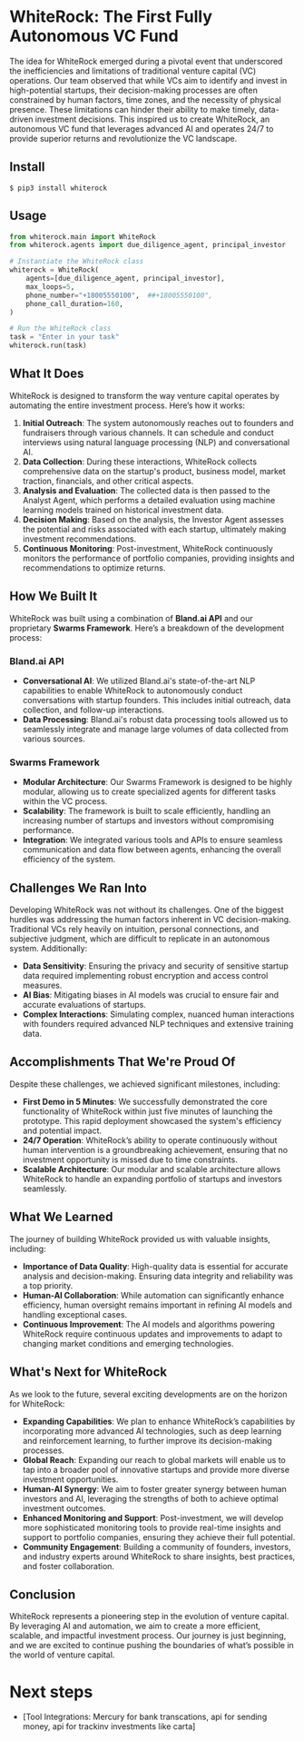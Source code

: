 # WhiteRock: The First Fully Autonomous VC Fund



The idea for WhiteRock emerged during a pivotal event that underscored the inefficiencies and limitations of traditional venture capital (VC) operations. Our team observed that while VCs aim to identify and invest in high-potential startups, their decision-making processes are often constrained by human factors, time zones, and the necessity of physical presence. These limitations can hinder their ability to make timely, data-driven investment decisions. This inspired us to create WhiteRock, an autonomous VC fund that leverages advanced AI and operates 24/7 to provide superior returns and revolutionize the VC landscape.


## Install
`$ pip3 install whiterock`

## Usage
```python
from whiterock.main import WhiteRock
from whiterock.agents import due_diligence_agent, principal_investor

# Instantiate the WhiteRock class
whiterock = WhiteRock(
    agents=[due_diligence_agent, principal_investor],
    max_loops=5,
    phone_number="+18005550100",  ##+18005550100",
    phone_call_duration=160,
)

# Run the WhiteRock class
task = "Enter in your task"
whiterock.run(task)
```

## What It Does

WhiteRock is designed to transform the way venture capital operates by automating the entire investment process. Here’s how it works:

1. **Initial Outreach**: The system autonomously reaches out to founders and fundraisers through various channels. It can schedule and conduct interviews using natural language processing (NLP) and conversational AI.
2. **Data Collection**: During these interactions, WhiteRock collects comprehensive data on the startup's product, business model, market traction, financials, and other critical aspects.
3. **Analysis and Evaluation**: The collected data is then passed to the Analyst Agent, which performs a detailed evaluation using machine learning models trained on historical investment data.
4. **Decision Making**: Based on the analysis, the Investor Agent assesses the potential and risks associated with each startup, ultimately making investment recommendations.
5. **Continuous Monitoring**: Post-investment, WhiteRock continuously monitors the performance of portfolio companies, providing insights and recommendations to optimize returns.

## How We Built It

WhiteRock was built using a combination of **Bland.ai API** and our proprietary **Swarms Framework**. Here’s a breakdown of the development process:

### Bland.ai API

- **Conversational AI**: We utilized Bland.ai's state-of-the-art NLP capabilities to enable WhiteRock to autonomously conduct conversations with startup founders. This includes initial outreach, data collection, and follow-up interactions.
- **Data Processing**: Bland.ai's robust data processing tools allowed us to seamlessly integrate and manage large volumes of data collected from various sources.

### Swarms Framework

- **Modular Architecture**: Our Swarms Framework is designed to be highly modular, allowing us to create specialized agents for different tasks within the VC process.
- **Scalability**: The framework is built to scale efficiently, handling an increasing number of startups and investors without compromising performance.
- **Integration**: We integrated various tools and APIs to ensure seamless communication and data flow between agents, enhancing the overall efficiency of the system.

## Challenges We Ran Into

Developing WhiteRock was not without its challenges. One of the biggest hurdles was addressing the human factors inherent in VC decision-making. Traditional VCs rely heavily on intuition, personal connections, and subjective judgment, which are difficult to replicate in an autonomous system. Additionally:

- **Data Sensitivity**: Ensuring the privacy and security of sensitive startup data required implementing robust encryption and access control measures.
- **AI Bias**: Mitigating biases in AI models was crucial to ensure fair and accurate evaluations of startups.
- **Complex Interactions**: Simulating complex, nuanced human interactions with founders required advanced NLP techniques and extensive training data.

## Accomplishments That We're Proud Of

Despite these challenges, we achieved significant milestones, including:

- **First Demo in 5 Minutes**: We successfully demonstrated the core functionality of WhiteRock within just five minutes of launching the prototype. This rapid deployment showcased the system's efficiency and potential impact.
- **24/7 Operation**: WhiteRock’s ability to operate continuously without human intervention is a groundbreaking achievement, ensuring that no investment opportunity is missed due to time constraints.
- **Scalable Architecture**: Our modular and scalable architecture allows WhiteRock to handle an expanding portfolio of startups and investors seamlessly.

## What We Learned

The journey of building WhiteRock provided us with valuable insights, including:

- **Importance of Data Quality**: High-quality data is essential for accurate analysis and decision-making. Ensuring data integrity and reliability was a top priority.
- **Human-AI Collaboration**: While automation can significantly enhance efficiency, human oversight remains important in refining AI models and handling exceptional cases.
- **Continuous Improvement**: The AI models and algorithms powering WhiteRock require continuous updates and improvements to adapt to changing market conditions and emerging technologies.

## What's Next for WhiteRock

As we look to the future, several exciting developments are on the horizon for WhiteRock:

- **Expanding Capabilities**: We plan to enhance WhiteRock’s capabilities by incorporating more advanced AI technologies, such as deep learning and reinforcement learning, to further improve its decision-making processes.
- **Global Reach**: Expanding our reach to global markets will enable us to tap into a broader pool of innovative startups and provide more diverse investment opportunities.
- **Human-AI Synergy**: We aim to foster greater synergy between human investors and AI, leveraging the strengths of both to achieve optimal investment outcomes.
- **Enhanced Monitoring and Support**: Post-investment, we will develop more sophisticated monitoring tools to provide real-time insights and support to portfolio companies, ensuring they achieve their full potential.
- **Community Engagement**: Building a community of founders, investors, and industry experts around WhiteRock to share insights, best practices, and foster collaboration.

## Conclusion

WhiteRock represents a pioneering step in the evolution of venture capital. By leveraging AI and automation, we aim to create a more efficient, scalable, and impactful investment process. Our journey is just beginning, and we are excited to continue pushing the boundaries of what’s possible in the world of venture capital.

# Next steps
- [Tool Integrations: Mercury for bank transcations, api for sending money, api for trackinv investments like carta]
